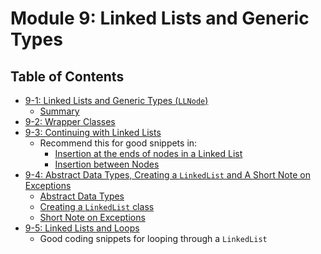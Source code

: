 # Module 9: Linked Lists and Generic Types

## Table of Contents
* [9-1: Linked Lists and Generic Types (`LLNode`)](lec9-1.md)
  * [Summary](lec9-1.md/#summary)
* [9-2: Wrapper Classes](lec9-2.md)
* [9-3: Continuing with Linked Lists](lec9-3.md)
  * Recommend this for good snippets in:
    * [Insertion at the ends of nodes in a Linked List](lec9-3.md/#insertion-at-ends-of-nodes-in-a-linked-list)
    * [Insertion between Nodes](lec9-3.md/#insertion-between-nodes)
* [9-4: Abstract Data Types, Creating a `LinkedList` and A Short Note on Exceptions](lec9-4.md)
  * [Abstract Data Types](lec9-4.md/#abstract-data-types)
  * [Creating a `LinkedList` class](lec9-4.md/#creating-a-linkedlist-class)
  * [Short Note on Exceptions](lec9-4.md/#short-note-on-exceptions)
* [9-5: Linked Lists and Loops](lec9-5.md)
  * Good coding snippets for looping through a `LinkedList`
